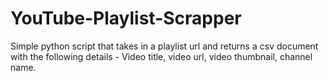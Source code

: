 # YouTube-Playlist-Scrapper
Simple python script that takes in a playlist url and returns a csv document with the following details - Video title, video url, video thumbnail, channel name.
